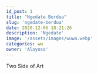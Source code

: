 ```yaml
---
id_post: 1
title: "Ngedate Berdua"
slug: 'ngedate-berdua'
date: 2020-12-06 18:21:26
description: 'Ngedate'
image: '/assets/images/wuwa.webp'
categories: ww
owner: 'Alayosa'
---
```

Two Side of Art
